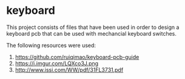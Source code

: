 # keyboard
This project consists of files that have been used in order to design a keyboard pcb that can be used with mechancial keyboard switches.


The following resources were used:

1) https://github.com/ruiqimao/keyboard-pcb-guide
2) https://i.imgur.com/LQXco3J.png
3) http://www.issi.com/WW/pdf/31FL3731.pdf
